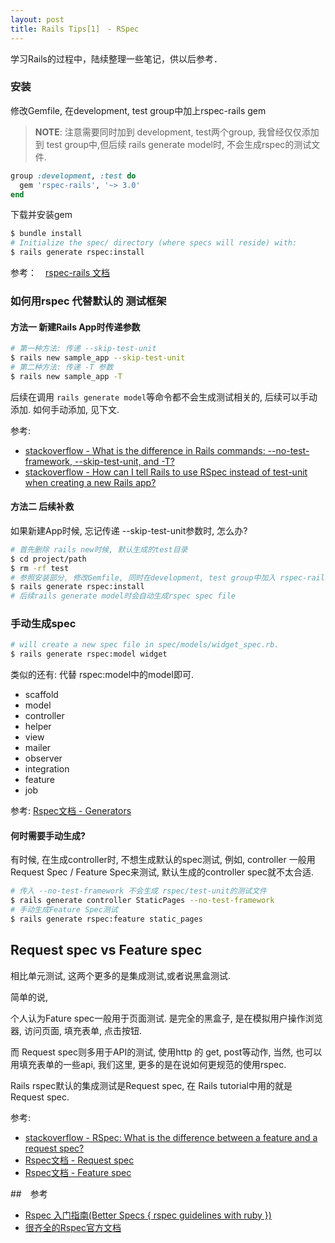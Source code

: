 ```yaml
---
layout: post
title: Rails Tips[1]　- RSpec
---
```


学习Rails的过程中，陆续整理一些笔记，供以后参考．


### 安装

修改Gemfile, 在development, test group中加上rspec-rails gem

> __NOTE__: 注意需要同时加到 development, test两个group, 我曾经仅仅添加到 test group中,但后续 rails generate model时, 不会生成rspec的测试文件.

```ruby
group :development, :test do
  gem 'rspec-rails', '~> 3.0'
end
```

下载并安装gem

```bash
$ bundle install
# Initialize the spec/ directory (where specs will reside) with:
$ rails generate rspec:install
```


参考：　[rspec-rails 文档](http://rspec.info/documentation/3.4/rspec-rails/)

### 如何用rspec 代替默认的 测试框架

#### 方法一 新建Rails App时传递参数

```bash
# 第一种方法: 传递 --skip-test-unit
$ rails new sample_app --skip-test-unit
# 第二种方法: 传递 -T 参数
$ rails new sample_app -T
```

后续在调用 `rails generate model`等命令都不会生成测试相关的, 后续可以手动添加. 如何手动添加, 见下文.


参考: 

- [stackoverflow - What is the difference in Rails commands: --no-test-framework, --skip-test-unit, and -T?](http://stackoverflow.com/questions/19105723/what-is-the-difference-in-rails-commands-no-test-framework-skip-test-unit)
- [stackoverflow - How can I tell Rails to use RSpec instead of test-unit when creating a new Rails app?](http://stackoverflow.com/questions/6728618/how-can-i-tell-rails-to-use-rspec-instead-of-test-unit-when-creating-a-new-rails)

#### 方法二 后续补救

如果新建App时候, 忘记传递 --skip-test-unit参数时, 怎么办?

```bash
# 首先删除 rails new时候, 默认生成的test目录
$ cd project/path
$ rm -rf test
# 参照安装部分, 修改Gemfile, 同时在development, test group中加入 rspec-rails后, bundle install
$ rails generate rspec:install
# 后续rails generate model时会自动生成rspec spec file
```


### 手动生成spec 

```bash
# will create a new spec file in spec/models/widget_spec.rb.
$ rails generate rspec:model widget
```

类似的还有: 代替 rspec:model中的model即可.

- scaffold
- model
- controller
- helper
- view
- mailer
- observer
- integration
- feature
- job

参考: [Rspec文档 - Generators](https://www.relishapp.com/rspec/rspec-rails/v/3-4/docs/generators)

#### 何时需要手动生成?

有时候, 在生成controller时, 不想生成默认的spec测试, 例如, controller 一般用 Request Spec / Feature Spec来测试, 默认生成的controller spec就不太合适.

```bash
# 传入 --no-test-framework 不会生成 rspec/test-unit的测试文件
$ rails generate controller StaticPages --no-test-framework
# 手动生成Feature Spec测试
$ rails generate rspec:feature static_pages
```


## Request spec vs Feature spec

相比单元测试, 这两个更多的是集成测试,或者说黑盒测试.

简单的说, 

个人认为Fature spec一般用于页面测试. 是完全的黑盒子, 是在模拟用户操作浏览器, 访问页面, 填充表单, 点击按钮.

而 Request spec则多用于API的测试, 使用http 的 get, post等动作, 当然, 也可以用填充表单的一些api, 我们这里, 更多的是在说如何更规范的使用rspec.

Rails rspec默认的集成测试是Request spec, 在 Rails tutorial中用的就是 Request spec.


参考: 

- [stackoverflow - RSpec: What is the difference between a feature and a request spec?](http://stackoverflow.com/questions/15173946/rspec-what-is-the-difference-between-a-feature-and-a-request-spec)
- [Rspec文档 - Request spec](https://www.relishapp.com/rspec/rspec-rails/v/3-4/docs/request-specs/request-spec)
- [Rspec文档 - Feature spec](https://www.relishapp.com/rspec/rspec-rails/v/3-4/docs/feature-specs/feature-spec)

##　参考

- [Rspec 入门指南(Better Specs { rspec guidelines with ruby })](http://betterspecs.org/zh_cn/)
- [很齐全的Rspec官方文档](https://www.relishapp.com/rspec/)
